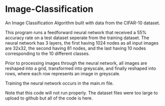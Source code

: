 # Image-Classification
An Image Classification Algorithm built with data from the CIFAR-10 dataset.

This program runs a feedforward neural network that received a 55% accuracy rate on a test dataset seperate from the training dataset. The neural network has 3 layers, the first having 1024 nodes as all input images are 32x32, the second having 81 nodes, and the last having 10 nodes corresponding to the 10 different classes.

Prior to processing images through the neural network, all images are reshaped into a grid, transformed into greyscale, and finally reshaped into rows, where each row represents an image in greyscale.

Training the neural network occurs in the main.m file.

Note that this code will not run properly. The dataset files were too large to upload to github but all of the code is here.
